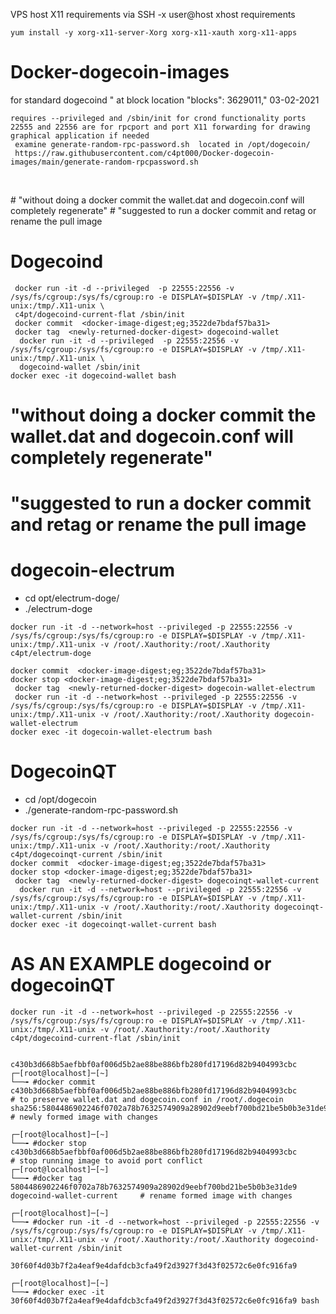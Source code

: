 
VPS host X11 requirements via SSH -x user@host              xhost requirements
```
yum install -y xorg-x11-server-Xorg xorg-x11-xauth xorg-x11-apps

```




# Docker-dogecoin-images
for standard dogecoind " at block location "blocks": 3629011," 03-02-2021
```
requires --privileged and /sbin/init for crond functionality ports 22555 and 22556 are for rpcport and port X11 forwarding for drawing graphical application if needed
 examine generate-random-rpc-password.sh  located in /opt/dogecoin/
 https://raw.githubusercontent.com/c4pt000/Docker-dogecoin-images/main/generate-random-rpcpassword.sh
 
 ```
 
<br>
# "without doing a docker commit the wallet.dat and dogecoin.conf will completely regenerate"
# "suggested to run a docker commit and retag or rename the pull image

# Dogecoind

```
 docker run -it -d --privileged  -p 22555:22556 -v /sys/fs/cgroup:/sys/fs/cgroup:ro -e DISPLAY=$DISPLAY -v /tmp/.X11-unix:/tmp/.X11-unix \
 c4pt/dogecoind-current-flat /sbin/init
 docker commit  <docker-image-digest;eg;3522de7bdaf57ba31>
 docker tag  <newly-returned-docker-digest> dogecoind-wallet
  docker run -it -d --privileged  -p 22555:22556 -v /sys/fs/cgroup:/sys/fs/cgroup:ro -e DISPLAY=$DISPLAY -v /tmp/.X11-unix:/tmp/.X11-unix \
  dogecoind-wallet /sbin/init
docker exec -it dogecoind-wallet bash
```
# "without doing a docker commit the wallet.dat and dogecoin.conf will completely regenerate"
# "suggested to run a docker commit and retag or rename the pull image


# dogecoin-electrum 
* cd opt/electrum-doge/
* ./electrum-doge
```
docker run -it -d --network=host --privileged -p 22555:22556 -v /sys/fs/cgroup:/sys/fs/cgroup:ro -e DISPLAY=$DISPLAY -v /tmp/.X11-unix:/tmp/.X11-unix -v /root/.Xauthority:/root/.Xauthority c4pt/electrum-doge 

docker commit  <docker-image-digest;eg;3522de7bdaf57ba31>
docker stop <docker-image-digest;eg;3522de7bdaf57ba31>
 docker tag  <newly-returned-docker-digest> dogecoin-wallet-electrum
 docker run -it -d --network=host --privileged -p 22555:22556 -v /sys/fs/cgroup:/sys/fs/cgroup:ro -e DISPLAY=$DISPLAY -v /tmp/.X11-unix:/tmp/.X11-unix -v /root/.Xauthority:/root/.Xauthority dogecoin-wallet-electrum 
docker exec -it dogecoin-wallet-electrum bash
```


# DogecoinQT 
* cd /opt/dogecoin
* ./generate-random-rpc-password.sh 
```
docker run -it -d --network=host --privileged -p 22555:22556 -v /sys/fs/cgroup:/sys/fs/cgroup:ro -e DISPLAY=$DISPLAY -v /tmp/.X11-unix:/tmp/.X11-unix -v /root/.Xauthority:/root/.Xauthority c4pt/dogecoinqt-current /sbin/init
docker commit  <docker-image-digest;eg;3522de7bdaf57ba31>
docker stop <docker-image-digest;eg;3522de7bdaf57ba31>
 docker tag  <newly-returned-docker-digest> dogecoinqt-wallet-current
  docker run -it -d --network=host --privileged -p 22555:22556 -v /sys/fs/cgroup:/sys/fs/cgroup:ro -e DISPLAY=$DISPLAY -v /tmp/.X11-unix:/tmp/.X11-unix -v /root/.Xauthority:/root/.Xauthority dogecoinqt-wallet-current /sbin/init
docker exec -it dogecoinqt-wallet-current bash
```

# AS AN EXAMPLE dogecoind or dogecoinQT
```
docker run -it -d --network=host --privileged -p 22555:22556 -v /sys/fs/cgroup:/sys/fs/cgroup:ro -e DISPLAY=$DISPLAY -v /tmp/.X11-unix:/tmp/.X11-unix -v /root/.Xauthority:/root/.Xauthority c4pt/dogecoind-current-flat /sbin/init


c430b3d668b5aefbbf0af006d5b2ae88be886bfb280fd17196d82b9404993cbc
┌─[root@localhost]─[~]
└──╼ #docker commit c430b3d668b5aefbbf0af006d5b2ae88be886bfb280fd17196d82b9404993cbc       # to preserve wallet.dat and dogecoin.conf in /root/.dogecoin                                                                                        
sha256:5804486902246f0702a78b7632574909a28902d9eebf700bd21be5b0b3e31de9                    # newly formed image with changes

┌─[root@localhost]─[~]
└──╼ #docker stop c430b3d668b5aefbbf0af006d5b2ae88be886bfb280fd17196d82b9404993cbc         # stop running image to avoid port conflict                                                                                        
┌─[root@localhost]─[~]
└──╼ #docker tag 5804486902246f0702a78b7632574909a28902d9eebf700bd21be5b0b3e31de9 dogecoind-wallet-current     # rename formed image with changes

┌─[root@localhost]─[~]
└──╼ #docker run -it -d --network=host --privileged -p 22555:22556 -v /sys/fs/cgroup:/sys/fs/cgroup:ro -e DISPLAY=$DISPLAY -v /tmp/.X11-unix:/tmp/.X11-unix -v /root/.Xauthority:/root/.Xauthority dogecoind-wallet-current /sbin/init

30f60f4d03b7f2a4eaf9e4dafdcb3cfa49f2d3927f3d43f02572c6e0fc916fa9

┌─[root@localhost]─[~]
└──╼ #docker exec -it 30f60f4d03b7f2a4eaf9e4dafdcb3cfa49f2d3927f3d43f02572c6e0fc916fa9 bash           

```


